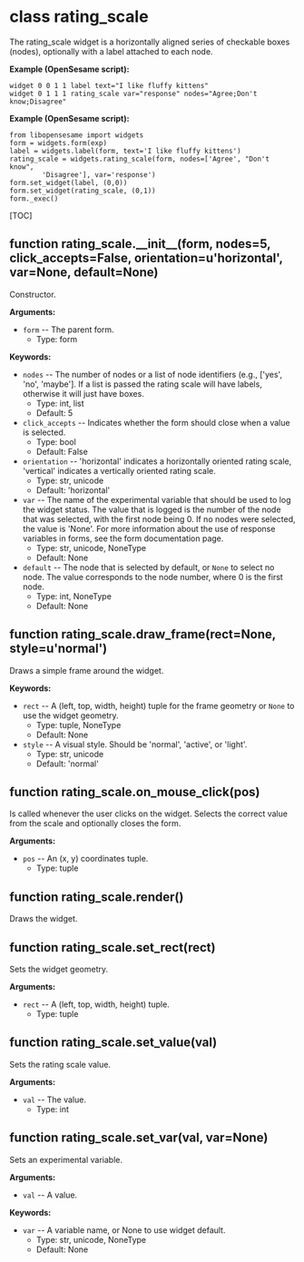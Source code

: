 <div class="ClassDoc YAMLDoc" id="rating_scale" markdown="1">

# class __rating_scale__

The rating_scale widget is a horizontally aligned series of checkable
boxes (nodes), optionally with a label attached to each node.

__Example (OpenSesame script):__

~~~
widget 0 0 1 1 label text="I like fluffy kittens"
widget 0 1 1 1 rating_scale var="response" nodes="Agree;Don't know;Disagree"
~~~

__Example (OpenSesame script):__

~~~ .python
from libopensesame import widgets
form = widgets.form(exp)
label = widgets.label(form, text='I like fluffy kittens')
rating_scale = widgets.rating_scale(form, nodes=['Agree', "Don't know",
        'Disagree'], var='response')
form.set_widget(label, (0,0))
form.set_widget(rating_scale, (0,1))
form._exec()
~~~

[TOC]

<div class="FunctionDoc YAMLDoc" id="rating_scale-__init__" markdown="1">

## function __rating\_scale\.\_\_init\_\___\(form, nodes=5, click\_accepts=False, orientation=u'horizontal', var=None, default=None\)

Constructor.

__Arguments:__

- `form` -- The parent form.
	- Type: form

__Keywords:__

- `nodes` -- The number of nodes or a list of node identifiers (e.g., ['yes', 'no', 'maybe']. If a list is passed the rating scale will have labels, otherwise it will just have boxes.
	- Type: int, list
	- Default: 5
- `click_accepts` -- Indicates whether the form should close when a value is selected.
	- Type: bool
	- Default: False
- `orientation` -- 'horizontal' indicates a horizontally oriented rating
scale, 'vertical' indicates a vertically oriented rating
scale.
	- Type: str, unicode
	- Default: 'horizontal'
- `var` -- The name of the experimental variable that should be used to log the widget status. The value that is logged is the number of the node that was selected, with the first node being 0. If no nodes were selected, the value is 'None'. For more information about the use of response variables in forms, see the form documentation page.
	- Type: str, unicode, NoneType
	- Default: None
- `default` -- The node that is selected by default, or `None` to select no node. The value corresponds to the node number, where 0 is the first node.
	- Type: int, NoneType
	- Default: None

</div>

<div class="FunctionDoc YAMLDoc" id="rating_scale-draw_frame" markdown="1">

## function __rating\_scale\.draw\_frame__\(rect=None, style=u'normal'\)

Draws a simple frame around the widget.

__Keywords:__

- `rect` -- A (left, top, width, height) tuple for the frame geometry or `None` to use the widget geometry.
	- Type: tuple, NoneType
	- Default: None
- `style` -- A visual style. Should be 'normal', 'active', or 'light'.
	- Type: str, unicode
	- Default: 'normal'

</div>

<div class="FunctionDoc YAMLDoc" id="rating_scale-on_mouse_click" markdown="1">

## function __rating\_scale\.on\_mouse\_click__\(pos\)

Is called whenever the user clicks on the widget. Selects the correct value from the scale and optionally closes the form.

__Arguments:__

- `pos` -- An (x, y) coordinates tuple.
	- Type: tuple

</div>

<div class="FunctionDoc YAMLDoc" id="rating_scale-render" markdown="1">

## function __rating\_scale\.render__\(\)

Draws the widget.

</div>

<div class="FunctionDoc YAMLDoc" id="rating_scale-set_rect" markdown="1">

## function __rating\_scale\.set\_rect__\(rect\)

Sets the widget geometry.

__Arguments:__

- `rect` -- A (left, top, width, height) tuple.
	- Type: tuple

</div>

<div class="FunctionDoc YAMLDoc" id="rating_scale-set_value" markdown="1">

## function __rating\_scale\.set\_value__\(val\)

Sets the rating scale value.

__Arguments:__

- `val` -- The value.
	- Type: int

</div>

<div class="FunctionDoc YAMLDoc" id="rating_scale-set_var" markdown="1">

## function __rating\_scale\.set\_var__\(val, var=None\)

Sets an experimental variable.

__Arguments:__

- `val` -- A value.

__Keywords:__

- `var` -- A variable name, or None to use widget default.
	- Type: str, unicode, NoneType
	- Default: None

</div>

</div>

